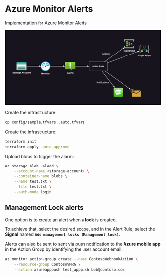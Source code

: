 # Azure Monitor Alerts

Implementation for Azure Monitor Alerts

<img src=".assets/monitor-alerts.png" />

Create the infrastructure:

```sh
cp config/sample.tfvars .auto.tfvars
```

Create the infrastructure:

```sh
terraform init
terraform apply -auto-approve
```

Upload blobs to trigger the alarm:

```sh
az storage blob upload \
    --account-name <storage-account> \
    --container-name blobs \
    --name test.txt \
    --file test.txt \
    --auth-mode login
```

## Management Lock alerts

One option is to create an alert when a **lock** is created.

To achieve that, select the desired scope, and in the Alert Rule, select the **Signal** named **`Add management locks (Management lock)`**.

Alerts can also be sent to sent via push notification to the **Azure mobile app** in the Action Group by identifying the user account email.

```sh
az monitor action-group create --name ContosoWebhookAction \
    --resource-group ContosoVMRG \
    --action azureapppush test_apppush bob@contoso.com
```
